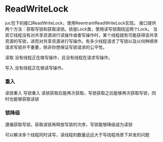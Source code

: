 # ReadWriteLock

juc包下的接口ReadWriteLock，使用ReentrantReadWriteLock实现。
接口提供两个方法：获取写锁和获取读锁。锁是Lock类，使用读写锁围绕这两个Lock。
当其它线程没有对共享资源进行读操作或者写操作时，某个线程就有可能获得该共享资源的写锁，进而对共享资源进行写操作。有多少线程请求了写锁以及以何种顺序请求写锁并不重要，除非你想保证写锁请求的公平性。

读取 没有线程正在做写操作，且没有线程在请求写操作。

写入 没有线程正在做读写操作。

### 重入
读锁重入
写锁重入
读锁获取后能再次获取，写锁获取之后能够再次获取写锁，同时也能够获取读锁

### 锁降级
遵循获取写锁，获取读锁再释放写锁的次序，写锁能够降级成为读锁

可以解决多个线程同时读写，读线程的数量远远大于写线程场景下并发的问题